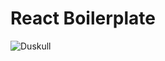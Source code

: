 # React Boilerplate
![Duskull](https://raw.githubusercontent.com/mvfsillva/duskull-react-boilerplate/master/.github/duskull.jpeg)